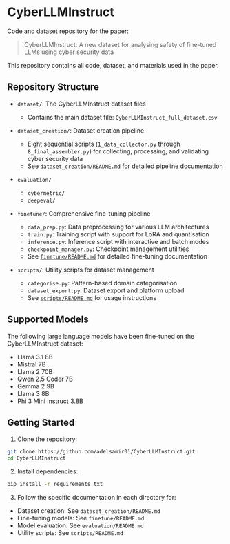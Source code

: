 # CyberLLMInstruct

Code and dataset repository for the paper:
> CyberLLMInstruct: A new dataset for analysing safety of fine-tuned LLMs using cyber security data

This repository contains all code, dataset, and materials used in the paper.

## Repository Structure

* `dataset/`: The CyberLLMInstruct dataset files
  - Contains the main dataset file: `CyberLLMInstruct_full_dataset.csv`

* `dataset_creation/`: Dataset creation pipeline
  - Eight sequential scripts (`1_data_collector.py` through `8_final_assembler.py`) for collecting, processing, and validating cyber security data
  - See [`dataset_creation/README.md`](dataset_creation/README.md) for detailed pipeline documentation

* `evaluation/`
  - `cybermetric/`
  - `deepeval/`

* `finetune/`: Comprehensive fine-tuning pipeline
  - `data_prep.py`: Data preprocessing for various LLM architectures
  - `train.py`: Training script with support for LoRA and quantisation
  - `inference.py`: Inference script with interactive and batch modes
  - `checkpoint_manager.py`: Checkpoint management utilities
  - See [`finetune/README.md`](finetune/README.md) for detailed fine-tuning documentation
  
* `scripts/`: Utility scripts for dataset management
  - `categorise.py`: Pattern-based domain categorisation
  - `dataset_export.py`: Dataset export and platform upload
  - See [`scripts/README.md`](scripts/README.md) for usage instructions

## Supported Models

The following large language models have been fine-tuned on the CyberLLMInstruct dataset:
- Llama 3.1 8B
- Mistral 7B
- Llama 2 70B
- Qwen 2.5 Coder 7B
- Gemma 2 9B
- Llama 3 8B
- Phi 3 Mini Instruct 3.8B

## Getting Started

1. Clone the repository:
```bash
git clone https://github.com/adelsamir01/CyberLLMInstruct.git
cd CyberLLMInstruct
```

2. Install dependencies:
```bash
pip install -r requirements.txt
```

3. Follow the specific documentation in each directory for:
- Dataset creation: See `dataset_creation/README.md`
- Fine-tuning models: See `finetune/README.md`
- Model evaluation: See `evaluation/README.md`
- Utility scripts: See `scripts/README.md`
